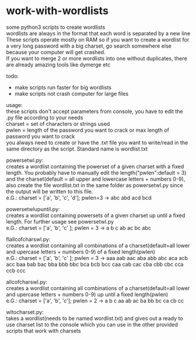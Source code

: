 # work-with-wordlists
some python3 scripts to create wordlists  
wordlists are always in the format that each word is separated by a new line   
These scripts operate mostly on RAM so if you want to create a wordlist for a very long password with a big charset, go search somewhere else because your computer will get crashed.  
If you want to merge 2 or more wordlists into one without duplicates, there are already amazing tools like dymerge etc

todo:  
- make scripts run faster for big wordlists
- make scripts not crash computer for large files


usage:  
these scripts don't accept parameters from console, you have to edit the .py file according to your needs  
charset = set of characters or strings used  
pwlen = length of the password you want to crack or max length of password you want to crack  
you always need to create or have the .txt file you want to write/read in the same directory as the script. Standard name is wordlist.txt

powersetwl.py:   
creates a wordlist containing the powerset of a given charset with a fixed length. You probably have to manually edit the length("pwlen":default = 3) and the charset(default = all upper and lowercase letters + numbers 0-9), also create the file wordlist.txt in the same folder as powersetwl.py since the output will be written to this file.  
e.G.: charset = ['a', 'b', 'c', 'd']; pwlen=3 -> abc abd acd bcd 


powersetwlupuntil.py:  
creates a wordlist containing powersets of a given charset up until a fixed length. For further usage see powersetwl.py  
e.G.: charset = ['a', 'b', 'c' ]; pwlen = 3 -> a b c ab ac bc abc

flallcofcharswl.py:  
creates a wordlist containing all combinations of a charset(default=all lower and upercase letters + numbers 0-9) of a fixed length(pwlen)  
e.G.: charset = ['a', 'b', 'c' ]; pwlen = 3 -> aaa aab aac aba abb abc aca acb acc baa bab bac bba bbb bbc bca bcb bcc caa cab cac cba cbb cbc cca ccb ccc

allcofcharswl.py:  
creates a wordlist containing all combinations of a charset(default=all lower and upercase letters + numbers 0-9) up until a fixed length(pwlen)  
e.G.: charset = ['a', 'b', 'c']; pwlen = 2 -> a b c aa ab ac ba bb bc ca cb cc

wltocharset.py:  
takes a wordlist(needs to be named wordlist.txt) and gives out a ready to use charset list to the console which you can use in the other provided scripts that work with charsets

